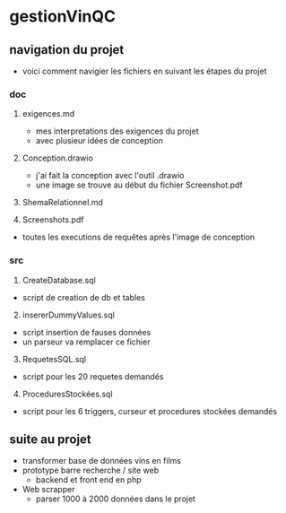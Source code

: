 # gestionVinQC

## navigation du projet

- voici comment navigier les fichiers en suivant les étapes du projet

### doc

1) exigences.md
   - mes interpretations des exigences du projet
   - avec plusieur idées de conception

2) Conception.drawio
   - j'ai fait la conception avec l'outil .drawio
   - une image se trouve au début du fichier Screenshot.pdf
  
3) ShemaRelationnel.md

4) Screenshots.pdf
  - toutes les executions de requêtes après l'image de conception

### src

1) CreateDatabase.sql
  - script de creation de db et tables

2) insererDummyValues.sql
  - script insertion de fauses données
  - un parseur va remplacer ce fichier

3) RequetesSQL.sql
  - script pour les 20 requetes demandés

4) ProceduresStockées.sql
  - script pour les 6 triggers, curseur et procedures stockées demandés

## suite au projet

- transformer base de données vins en films
- prototype barre recherche / site web
  - backend et front end en php
- Web scrapper
  - parser 1000 à 2000 données dans le projet
